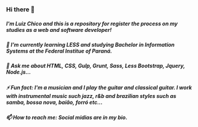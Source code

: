 ### Hi there 👋
##### I'm Luiz Chico and this is a repository for register the process on my studies as a web and software developer!
##### 🌱 I’m currently learning LESS and studying Bachelor in Information Systems at the Federal Institue of Paraná.
##### 💬 Ask me about HTML, CSS, Gulp, Grunt, Sass, Less Bootstrap, Jquery, Node.js...
##### ⚡ Fun fact: I'm a musician and I play the guitar and classical guitar. I work with instrumental music such jazz, r&b and brazilian styles such as samba, bossa nova, baião, forró etc... 
##### 📫 How to reach me: Social midias are in my bio. 
<!--
**LuizFKM/LuizFKM** is a ✨ _special_ ✨ repository because its `README.md` (this file) appears on your GitHub profile.

Here are some ideas to get you started:

- 🔭 I’m currently working on ...
- 🌱 I’m currently learning ...
- 👯 I’m looking to collaborate on ...
- 🤔 I’m looking for help with ...
- 💬 Ask me about ...
- 📫 How to reach me: ...
- 😄 Pronouns: ...
- ⚡ Fun fact: ...
-->
